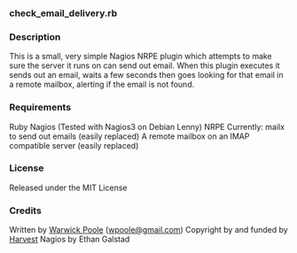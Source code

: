 ### check_email_delivery.rb


### Description

This is a small, very simple Nagios NRPE plugin which attempts to make sure the server it runs on can send out email. 
When this plugin executes it sends out an email, waits a few seconds then goes looking for that email in a remote mailbox, alerting if the email is not found.

### Requirements

Ruby
Nagios (Tested with Nagios3 on Debian Lenny)
NRPE
Currently: mailx to send out emails (easily replaced)
A remote mailbox on an IMAP compatible server (easily replaced)

### License

Released under the MIT License

### Credits

Written by [Warwick Poole](http://warwickp.com) (wpoole@gmail.com)
Copyright by and funded by [Harvest](http://www.getharvest.com)
Nagios by Ethan Galstad